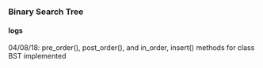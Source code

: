 ### Binary Search Tree

#### logs
04/08/18: pre_order(), post_order(), and in_order, insert() methods for class BST implemented
